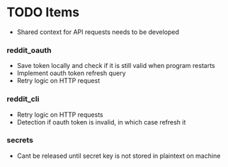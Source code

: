 # TODO Items

- Shared context for API requests needs to be developed

### reddit_oauth

- Save token locally and check if it is still valid when program restarts
- Implement oauth token refresh query
- Retry logic on HTTP request


### reddit_cli

- Retry logic on HTTP requests
- Detection if oauth token is invalid, in which case refresh it


### secrets

- Cant be released until secret key is not stored in plaintext on machine 
